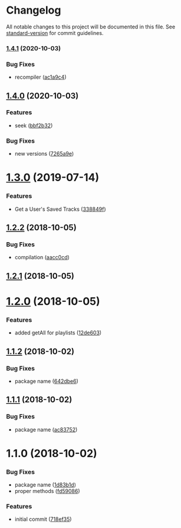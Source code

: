# Changelog

All notable changes to this project will be documented in this file. See [standard-version](https://github.com/conventional-changelog/standard-version) for commit guidelines.

### [1.4.1](https://github.com/ShyykoSerhiy/spotify-common/compare/v1.4.0...v1.4.1) (2020-10-03)


### Bug Fixes

* recompiler ([ac1a9c4](https://github.com/ShyykoSerhiy/spotify-common/commit/ac1a9c4fa3f232be54dcb49d1145b57523a6138c))

## [1.4.0](https://github.com/ShyykoSerhiy/spotify-common/compare/v1.3.0...v1.4.0) (2020-10-03)


### Features

* seek ([bbf2b32](https://github.com/ShyykoSerhiy/spotify-common/commit/bbf2b32061f0103ca4824ac0297163e5886f9115))


### Bug Fixes

* new versions ([7265a9e](https://github.com/ShyykoSerhiy/spotify-common/commit/7265a9ec59e6668db1931460537a902694623a04))

<a name="1.3.0"></a>
# [1.3.0](https://github.com/ShyykoSerhiy/spotify-common/compare/v1.2.2...v1.3.0) (2019-07-14)


### Features

* Get a User's Saved Tracks ([338849f](https://github.com/ShyykoSerhiy/spotify-common/commit/338849f))



<a name="1.2.2"></a>
## [1.2.2](https://github.com/ShyykoSerhiy/spotify-common/compare/v1.2.1...v1.2.2) (2018-10-05)


### Bug Fixes

* compilation ([aacc0cd](https://github.com/ShyykoSerhiy/spotify-common/commit/aacc0cd))



<a name="1.2.1"></a>
## [1.2.1](https://github.com/ShyykoSerhiy/spotify-common/compare/v1.2.0...v1.2.1) (2018-10-05)



<a name="1.2.0"></a>
# [1.2.0](https://github.com/ShyykoSerhiy/spotify-common/compare/v1.1.2...v1.2.0) (2018-10-05)


### Features

* added getAll for playlists ([12de603](https://github.com/ShyykoSerhiy/spotify-common/commit/12de603))



<a name="1.1.2"></a>
## [1.1.2](https://github.com/ShyykoSerhiy/spotify-common/compare/v1.1.1...v1.1.2) (2018-10-02)


### Bug Fixes

* package name ([642dbe6](https://github.com/ShyykoSerhiy/spotify-common/commit/642dbe6))



<a name="1.1.1"></a>
## [1.1.1](https://github.com/ShyykoSerhiy/spotify-common/compare/v1.1.0...v1.1.1) (2018-10-02)


### Bug Fixes

* package name ([ac83752](https://github.com/ShyykoSerhiy/spotify-common/commit/ac83752))



<a name="1.1.0"></a>
# 1.1.0 (2018-10-02)


### Bug Fixes

* package name ([1d83b1d](https://github.com/ShyykoSerhiy/spotify-common/commit/1d83b1d))
* proper methods ([fd59086](https://github.com/ShyykoSerhiy/spotify-common/commit/fd59086))


### Features

* initial commit ([718ef35](https://github.com/ShyykoSerhiy/spotify-common/commit/718ef35))
